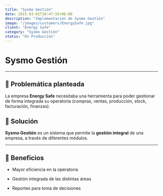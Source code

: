 ```yaml
---
title: "Sysmo Gestión"
date: 2015-03-01T10:47:55+06:00
description: "Implementación de Sysmo Gestión"
image: "/images/customers/EnergySafe.jpg"
client: "Energy Safe"
category: "Sysmo Gestión"
status: "En Producción"
---
```

# Sysmo Gestión

---

## 🎯 Problemática planteada

La empresa **Energy Safe** necesitaba una herramienta para poder gestionar de forma integrada su operatoria (compras, ventas, producción, stock, facturación, finanzas).

## 🎯 Solución

**Sysmo Gestión** es un sistema que permite la **gestión integral** de una empresa, a través de diferentes módulos.

---

## 🧩 Beneficios

- Mayor eficiencia en la operatoria

- Gestión integrada de las distintas áreas

- Reportes para toma de decisiones
